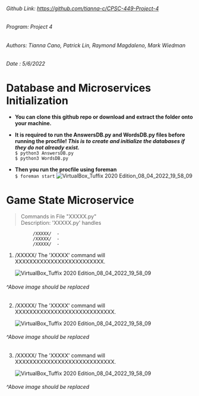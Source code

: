 ###### Github Link: https://github.com/tianna-c/CPSC-449-Project-4
###### Program: Project 4
###### Authors: Tianna Cano, Patrick Lin, Raymond Magdaleno, Mark Wiedman
###### Date   : 5/6/2022 
 
  # Database and Microservices Initialization
- **You can clone this github repo or download and extract the folder onto your machine.**

- **It is required to run the AnswersDB.py and WordsDB.py files before running the procfile! _This is to create and initialize the databases if they do not already exist._**
<br> `$ python3 AnswersDB.py`
<br> `$ python3 WordsDB.py`

- **Then you run the procfile using foreman**
<br> `$ foreman start`
![VirtualBox_Tuffix 2020 Edition_08_04_2022_19_58_09](https://user-images.githubusercontent.com/39601543/162554364-03d65d09-02ec-4de7-83a5-5adcbb0efc2d.png)

# Game State Microservice
> Commands in File "XXXXX.py"<br>
> Description: 'XXXXX.py' handles 
              
              /XXXXX/  - 
              /XXXXX/  - 
              /XXXXX/  - 

1. /XXXXX/
      The 'XXXXX' command will XXXXXXXXXXXXXXXXXXXXXXXXX.
   
   ![VirtualBox_Tuffix 2020 Edition_08_04_2022_19_58_09](https://user-images.githubusercontent.com/39601543/162554364-03d65d09-02ec-4de7-83a5-5adcbb0efc2d.png)
###### ^Above image should be replaced 

2. /XXXXX/
      The 'XXXXX' command will XXXXXXXXXXXXXXXXXXXXXXXXXXXX.
   
   ![VirtualBox_Tuffix 2020 Edition_08_04_2022_19_58_09](https://user-images.githubusercontent.com/39601543/162554364-03d65d09-02ec-4de7-83a5-5adcbb0efc2d.png)
###### ^Above image should be replaced 

3. /XXXXX/
      The 'XXXXX' command will XXXXXXXXXXXXXXXXXXXXXXXXXXXX.
   
   ![VirtualBox_Tuffix 2020 Edition_08_04_2022_19_58_09](https://user-images.githubusercontent.com/39601543/162554364-03d65d09-02ec-4de7-83a5-5adcbb0efc2d.png)
###### ^Above image should be replaced 
   
